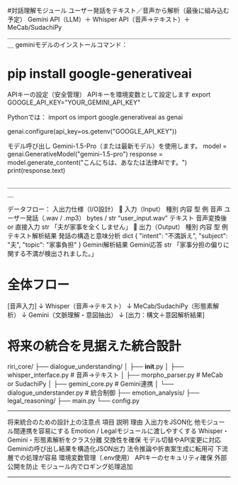 #対話理解モジュール	ユーザー発話をテキスト／音声から解析（最後に組み込む予定）	Gemini API（LLM）＋ Whisper API（音声→テキスト）＋ MeCab/SudachiPy	
＿＿＿＿＿＿＿＿＿＿＿＿＿＿＿＿＿＿＿＿＿＿＿＿＿＿＿＿＿＿＿＿＿＿＿＿＿
geminiモデルのインストールコマンド：
# pip install google-generativeai

APIキーの設定（安全管理）
APIキーを環境変数として設定します
export GOOGLE_API_KEY="YOUR_GEMINI_API_KEY"

Pythonでは：
import os
import google.generativeai as genai

genai.configure(api_key=os.getenv("GOOGLE_API_KEY"))

モデル呼び出し
Gemini-1.5-Pro（または最新モデル）を使用します。
model = genai.GenerativeModel("gemini-1.5-pro")
response = model.generate_content("こんにちは、あなたは法律AIです。")
print(response.text)

＿＿＿＿＿＿＿＿＿＿＿＿＿＿＿＿＿＿＿＿＿＿＿＿＿＿＿＿＿＿＿＿＿＿＿＿＿

データフロー：
入出力仕様（I/O設計）
🎤 入力（Input）
種別	内容	型	例
音声	ユーザー発話（.wav / .mp3）	bytes / str	“user_input.wav”
テキスト	音声変換後 or 直接入力	str	「夫が家事を全くしません」
💬 出力（Output）
種別	内容	型	例
テキスト解析結果	発話の構造と意味分析	dict	{ "intent": "不満訴え", "subject": "夫", "topic": "家事負担" }
Gemini解析結果	Gemini応答	str	「家事分担の偏りに関する不満が検出されました。」

# 全体フロー
[音声入力]
   ↓
Whisper（音声→テキスト）
   ↓
MeCab/SudachiPy（形態素解析）
   ↓
Gemini（文脈理解・意図抽出）
   ↓
[出力：構文＋意図解析結果]

# 将来の統合を見据えた統合設計
riri_core/
 ├── dialogue_understanding/
 │    ├── __init__.py
 │    ├── whisper_interface.py      # 音声→テキスト
 │    ├── morpho_parser.py          # MeCab or SudachiPy
 │    ├── gemini_core.py            # Gemini連携
 │    └── dialogue_understander.py  # 統合制御
 ├── emotion_analysis/
 ├── legal_reasoning/
 ├── main.py
 └── config.py


_______________________________________________________________
将来統合のための設計上の注意点
項目	説明	理由
入出力をJSON化	他モジュール間連携を容易にする	Emotion / Legalモジュールに渡しやすくする
Whisper・Gemini・形態素解析をクラス分離	交換性を確保	モデル切替やAPI変更に対応
Geminiの呼び出し結果を構造化JSON出力	法令推論や折衷案生成に転用可	下流層での処理が容易
環境変数管理（.env使用）	APIキーのセキュリティ確保	外部公開を防止
モジュール内でロギング処理追加
_______________________________________________________________
